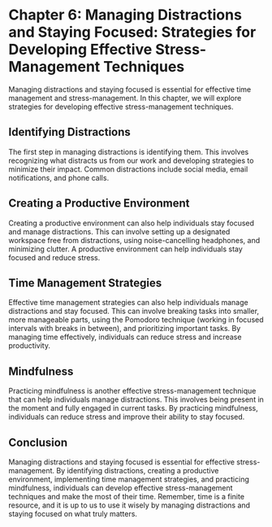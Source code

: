 Chapter 6: Managing Distractions and Staying Focused: Strategies for Developing Effective Stress-Management Techniques
======================================================================================================================

Managing distractions and staying focused is essential for effective time management and stress-management. In this chapter, we will explore strategies for developing effective stress-management techniques.

Identifying Distractions
------------------------

The first step in managing distractions is identifying them. This involves recognizing what distracts us from our work and developing strategies to minimize their impact. Common distractions include social media, email notifications, and phone calls.

Creating a Productive Environment
---------------------------------

Creating a productive environment can also help individuals stay focused and manage distractions. This can involve setting up a designated workspace free from distractions, using noise-cancelling headphones, and minimizing clutter. A productive environment can help individuals stay focused and reduce stress.

Time Management Strategies
--------------------------

Effective time management strategies can also help individuals manage distractions and stay focused. This can involve breaking tasks into smaller, more manageable parts, using the Pomodoro technique (working in focused intervals with breaks in between), and prioritizing important tasks. By managing time effectively, individuals can reduce stress and increase productivity.

Mindfulness
-----------

Practicing mindfulness is another effective stress-management technique that can help individuals manage distractions. This involves being present in the moment and fully engaged in current tasks. By practicing mindfulness, individuals can reduce stress and improve their ability to stay focused.

Conclusion
----------

Managing distractions and staying focused is essential for effective stress-management. By identifying distractions, creating a productive environment, implementing time management strategies, and practicing mindfulness, individuals can develop effective stress-management techniques and make the most of their time. Remember, time is a finite resource, and it is up to us to use it wisely by managing distractions and staying focused on what truly matters.

